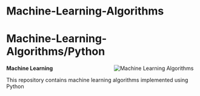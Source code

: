 # Machine-Learning-Algorithms
# Machine-Learning-Algorithms/Python
**Machine Learning**
&nbsp;&nbsp;&nbsp;&nbsp;&nbsp;&nbsp;&nbsp;&nbsp;&nbsp;&nbsp;&nbsp;&nbsp;&nbsp;&nbsp;&nbsp;&nbsp;&nbsp;&nbsp;&nbsp;
&nbsp;&nbsp;&nbsp;&nbsp;&nbsp;&nbsp;&nbsp;&nbsp;&nbsp;&nbsp;&nbsp;&nbsp;&nbsp;&nbsp;&nbsp;&nbsp;&nbsp;&nbsp;&nbsp;
![Machine Learning Algorithms](https://img.shields.io/badge/Programs-%20SORTING%20ALGORITHMS-brightgreen.svg)

This repository contains machine learning algorithms implemented using Python
